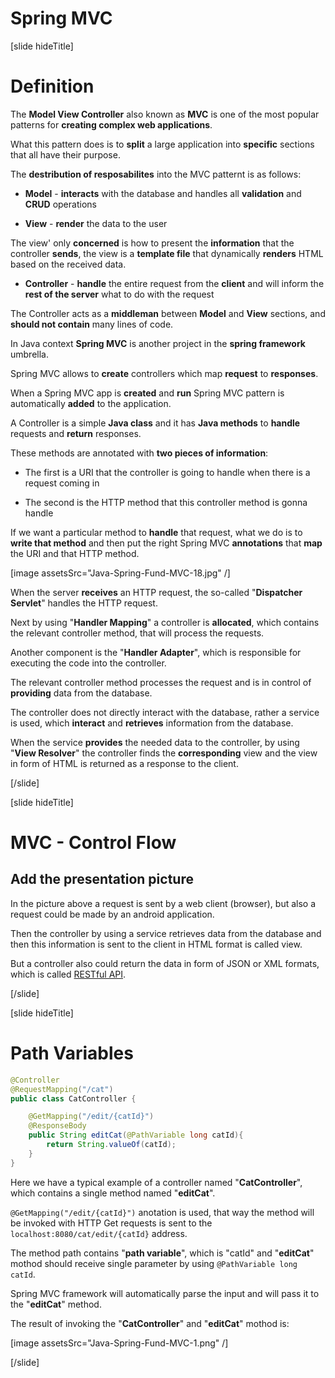 # Spring MVC

[slide hideTitle]
# Definition

The **Model View Controller** also known as **MVC** is one of the most popular patterns for **creating complex web applications**.

What this pattern does is to **split** a large application into **specific** sections that all have their purpose.

The **destribution of resposabilites** into the MVC patternt is as follows: 

- **Model** - **interacts** with the database and handles all **validation** and **CRUD** operations

- **View** - **render** the data to the user

The view' only **concerned** is how to present the **information** that the controller **sends**, the view is a **template file** that dynamically **renders** HTML based on the received data.

- **Controller** - **handle** the entire request from the **client** and will inform the **rest of the server** what to do with the request

The Controller acts as a **middleman** between **Model** and **View** sections, and **should not contain** many lines of code.

In Java context **Spring MVC** is another project in the **spring framework** umbrella.

Spring MVC allows to **create** controllers which map **request** to **responses**.

When a Spring MVC app is **created** and **run** Spring MVC pattern is automatically **added** to the application. 

A Controller is a simple **Java class** and it has **Java methods** to **handle** requests and **return** responses.

These methods are annotated with **two pieces of information**:

- The first is a URI that the controller is going to handle when there is a request coming in 

- The second is the HTTP method that this controller method is gonna handle

If we want a particular method to **handle** that request, what we do is to **write that method** and then put the right Spring MVC **annotations** that **map** the URI and that HTTP method.

[image assetsSrc="Java-Spring-Fund-MVC-18.jpg" /]

When the server **receives** an HTTP request, the so-called "**Dispatcher Servlet**" handles the HTTP request.

Next by using "**Handler Mapping**" a controller is **allocated**, which contains the relevant controller method, that will process the requests. 

Another component is the "**Handler Adapter**", which is responsible for executing the code into the controller.

The relevant controller method processes the request and is in control of **providing** data from the database.

The controller does not directly interact with the database, rather a service is used, which **interact** and **retrieves** information from the database.

When the service **provides** the needed data to the controller, by using "**View Resolver**" the controller finds the **corresponding** view and the view in form of HTML is returned as a response to the client.

[/slide]

[slide hideTitle]
# MVC - Control Flow

## Add the presentation picture

In the picture above a request is sent by a web client (browser), but also a request could be made by an android application.

Then the controller by using a service retrieves data from the database and then this information is sent to the client in HTML format is called view. 

But a controller also could return the data in form of JSON or XML formats, which is called [RESTful API](https://en.wikipedia.org/wiki/Representational_state_transfer).

[/slide]

[slide hideTitle]
# Path Variables

```java
@Controller
@RequestMapping("/cat")
public class CatController {

    @GetMapping("/edit/{catId}")
    @ResponseBody
    public String editCat(@PathVariable long catId){
        return String.valueOf(catId);
    }
}

```

Here we have a typical example of a controller named "**CatController**", which contains a single method named "**editCat**".

`@GetMapping("/edit/{catId}")` anotation is used, that way the method will be invoked with HTTP Get requests is sent to the `localhost:8080/cat/edit/{catId}` address.

The method path contains "**path variable**", which is "catId" and "**editCat**" mothod should receive single parameter by using `@PathVariable long catId`.

Spring MVC framework will automatically parse the input and will pass it to the "**editCat**" method.

The result of invoking the "**CatController**" and "**editCat**" mothod is:

[image assetsSrc="Java-Spring-Fund-MVC-1.png" /]

[/slide]